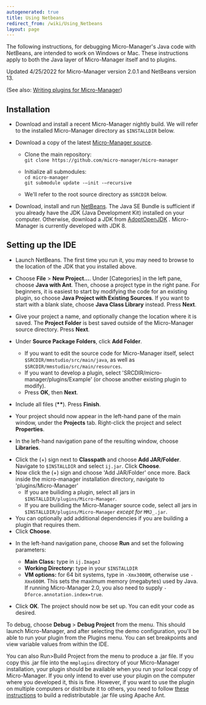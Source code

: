 ```yaml
---
autogenerated: true
title: Using Netbeans
redirect_from: /wiki/Using_Netbeans
layout: page
---
```


The following instructions, for debugging Micro-Manager's Java code with
NetBeans, are intended to work on Windows or Mac. These instructions apply
to both the Java layer of Micro-Manager itself and to plugins. 

Updated 4/25/2022 for Micro-Manager version 2.0.1 and NetBeans version 13.

(See also: [Writing plugins for
Micro-Manager](Writing_plugins_for_Micro-Manager))

## Installation

-  Download and install a recent Micro-Manager nightly build. We will
    refer to the installed Micro-Manager directory as `$INSTALLDIR`
    below.
    
-  Download a copy of the latest [Micro-Manager
    source](http://micro-manager.org/wiki/Micro-Manager_Source_Code).
    * Clone the main repository:  
    `git clone https://github.com/micro-manager/micro-manager`
    * Initialize all submodules:  
    `cd micro-manager`  
    `git submodule update -–init -–recursive`
    
    * We'll refer to the root source directory as `$SRCDIR` below.
    
-  Download, install and run [NetBeans](http://netbeans.org). The Java
    SE Bundle is sufficient if you already have the JDK (Java
    Development Kit) installed on your computer. Otherwise, download a
    JDK from [AdoptOpenJDK](https://adoptopenjdk.net/) . Micro-Manager
    is currently developed with JDK 8.
    
## Setting up the IDE
    
-  Launch NetBeans. The first time you run it, you may need to browse to the location of the JDK that you installed above. 

-  Choose **File** &gt; **New Project...**. Under \[Categories\] in the left pane, choose 
    **Java with Ant**. Then, choose a project type in the right pane. For beginners, it is easiest to start by modifying the code for an existing plugin, so choose **Java Project with Existing Sources**. If you want to start with a blank slate, choose **Java Class Library** instead. Press **Next**.
    
-   Give your project a name, and optionally change the location where it is saved. The **Project Folder** is best saved
    outside of the Micro-Manager source directory. Press **Next**.
    
-   Under **Source Package Folders**, click **Add Folder**. 
    * If you want to edit the source code for Micro-Manager itself, select `$SRCDIR/mmstudio/src/main/java`, as well as
    `$SRCDIR/mmstudio/src/main/resources`. 
    * If you want to develop a plugin, select 'SRCDIR/micro-manager/plugins/Example' (or choose another existing plugin to modify). 
    * Press **OK**, then **Next**.

-   Include all files (**\*\***). Press **Finish**.

-   Your project should now appear in the left-hand pane of the main window, under the **Projects** tab. 
    Right-click the project and select **Properties**.

-   In the left-hand navigation pane of the resulting window, choose **Libraries**. 
   * Click the (+) sign next to **Classpath** and choose **Add JAR/Folder**. Navigate to `$INSTALLDIR` and select `ij.jar`. Click **Choose**. 
   * Now click the (+) sign and choose 'Add JAR/Folder' once more. Back inside the micro-manager installation directory, navigate to 'plugins/Micro-Manager'
        - If you are builiding a plugin, select all jars in `$INSTALLDIR/plugins/Micro-Manager`. 
        - If you are builiding the Micro-Manager source code, select all jars in `$INSTALLDIR/plugins/Micro-Manager` *except for* `MMJ_.jar`.
   * You can optionally add additional dependencies if you are building a plugin that requires them. 
   * Click **Choose**. 
  
-   In the left-hand navigation pane, choose **Run** and set the following parameters:
     * **Main Class:** type in `ij.ImageJ`
     * **Working Directory:** type in your `$INSTALLDIR`
     * **VM options:** for 64 bit systems, type in `-Xmx3000M`, otherwise
use `-Xmx600M`. This sets the maximum memory (megabytes) used by Java.  
If running Micro-Manager 2.0, you also need to supply `-Dforce.annotation.index=true`.

-   Click **OK**. The project should now be set up. You can edit your code as desired. 

To debug, choose **Debug** &gt; **Debug Project** from the menu. This should launch Micro-Manager, and after selecting the demo configuration, you'll be able to run your plugin from the Plugins menu. You can set breakpoints and view variable values from within the IDE. 

You can also Run>Build Project from the menu to produce a .jar file.  If you copy this .jar file into the `mmplugins` directory of your Micro-Manager installation, your plugin should be available when you run your local copy of Micro-Manager. If you only intend to ever use your plugin on the computer where you developed it, this is fine. However, if you want to use the plugin on multiple computers or distribute it to others, you need to follow [these instructions](Writing_plugins_for_Micro-Manager) to build a redistributable .jar file using Apache Ant. 

